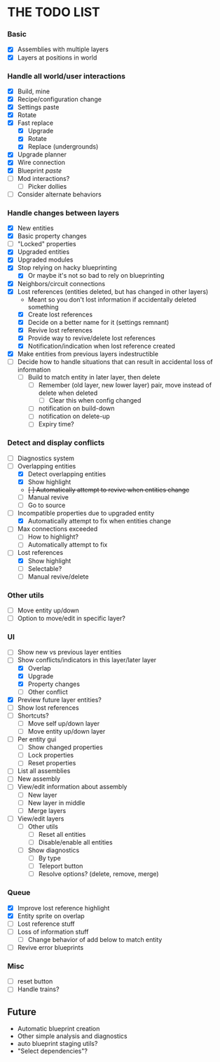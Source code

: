 # THE TODO LIST

### Basic

- [x] Assemblies with multiple layers
- [x] Layers at positions in world

### Handle all world/user interactions

- [x] Build, mine
- [x] Recipe/configuration change
- [x] Settings paste
- [x] Rotate
- [x] Fast replace
    - [x] Upgrade
    - [x] Rotate
    - [x] Replace (undergrounds)
- [x] Upgrade planner
- [x] Wire connection
- [x] Blueprint _paste_
- [ ] Mod interactions?
    - [ ] Picker dollies
- [ ] Consider alternate behaviors

### Handle changes between layers

- [x] New entities
- [x] Basic property changes
- [ ] "Locked" properties
- [x] Upgraded entities
- [x] Upgraded modules
- [x] Stop relying on hacky blueprinting
    - [x] Or maybe it's not so bad to rely on blueprinting
- [x] Neighbors/circuit connections
- [x] Lost references (entities deleted, but has changed in other layers)
    - Meant so you don't lost information if accidentally deleted something
    - [x] Create lost references
    - [x] Decide on a better name for it (settings remnant)
    - [x] Revive lost references
    - [x] Provide way to revive/delete lost references
    - [x] Notification/indication when lost reference created
- [x] Make entities from previous layers indestructible
- [ ] Decide how to handle situations that can result in accidental loss of information
    - [ ] Build to match entity in later layer, then delete
        - [ ] Remember (old layer, new lower layer) pair, move instead of delete when deleted
            - [ ] Clear this when config changed
        - [ ] notification on build-down
        - [ ] notification on delete-up
        - [ ] Expiry time?

### Detect and display conflicts

- [ ] Diagnostics system
- [ ] Overlapping entities
    - [x] Detect overlapping entities
    - [x] Show highlight
    - ~~[ ] Automatically attempt to revive when entities change~~
    - [ ] Manual revive
    - [ ] Go to source
- [ ] Incompatible properties due to upgraded entity
    - [x] Automatically attempt to fix when entities change
- [ ] Max connections exceeded
    - [ ] How to highlight?
    - [ ] Automatically attempt to fix
- [ ] Lost references
    - [x] Show highlight
    - [ ] Selectable?
    - [ ] Manual revive/delete

### Other utils

- [ ] Move entity up/down
- [ ] Option to move/edit in specific layer?

### UI

- [ ] Show new vs previous layer entities
- [ ] Show conflicts/indicators in this layer/later layer
    - [x] Overlap
    - [x] Upgrade
    - [x] Property changes
    - [ ] Other conflict
- [x] Preview future layer entities?
- [ ] Show lost references
- [ ] Shortcuts?
    - [ ] Move self up/down layer
    - [ ] Move entity up/down layer
- [ ] Per entity gui
    - [ ] Show changed properties
    - [ ] Lock properties
    - [ ] Reset properties
- [ ] List all assemblies
- [ ] New assembly
- [ ] View/edit information about assembly
    - [ ] New layer
    - [ ] New layer in middle
    - [ ] Merge layers
- [ ] View/edit layers
    - [ ] Other utils
        - [ ] Reset all entities
        - [ ] Disable/enable all entities
    - [ ] Show diagnostics
        - [ ] By type
        - [ ] Teleport button
        - [ ] Resolve options? (delete, remove, merge)

### Queue

- [x] Improve lost reference highlight
- [x] Entity sprite on overlap
- [ ] Lost reference stuff
- [ ] Loss of information stuff
    - [ ] Change behavior of add below to match entity
- [ ] Revive error blueprints

### Misc

- [ ] reset button
- [ ] Handle trains?

## Future

- Automatic blueprint creation
- Other simple analysis and diagnostics
- auto blueprint staging utils?
- "Select dependencies"?
